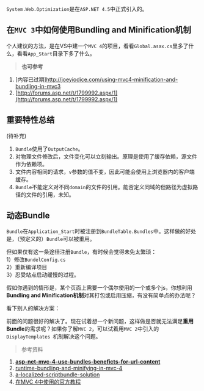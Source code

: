 `System.Web.Optimization`是在`ASP.NET 4.5`中正式引入的。  

## 在`MVC 3`中如何使用Bundling and Minification机制 ##
个人建议的方法，是在VS中建一个`MVC 4`的项目，看看`Global.asax.cs`里多了什么，看看`App_Start`目录下多了什么。
>**也可参考**  
1. [内容已过期]http://joeyiodice.com/using-mvc4-minification-and-bundling-in-mvc3   
2. [http://forums.asp.net/t/1799992.aspx/1](http://forums.asp.net/t/1799992.aspx/1) 

## 重要特性总结 ##
(待补充)  
1. `Bundle`使用了`OutputCache`。  
2. 对物理文件修改后，文件变化可以立刻输出。原理是使用了缓存依赖，源文件作为依赖项。  
3. 文件内容相同的请求，`v`参数的值不变，因此可能会使用上浏览器内的客户端缓存。  
4. `Bundle`不能定义对不同`domain`的文件的引用。能否定义同域的但路径为虚拟路径的文件的引用，未知。  

## 动态Bundle ##
`Bundle`在`Application_Start`时被注册到`BundleTable.Bundles`中。这样做的好处是，（预定义的）`Bundle`可以被重用。  

但如果仅有这一条途径注册`Bundle`，有时候会觉得未免太繁琐：  
1）修改`BundelConfig.cs`  
2）重新编译项目  
3）忍受站点启动缓慢的过程。  

假如你遇到的情形是，某个页面上需要一个偶尔使用的一个或多个js，你想利用**Bundling and Minification机制**对其打包或启用压缩，有没有简单点的办法呢？  

看下别人的解决方案：
<script type="text/javascript" src="https://gist.github.com/4201780.js?file=HtmlExtensions.cs"></script>

前面的问题很好的解决了。现在试着想一个新问题，这样做是否就无法满足**重用Bundle**的需求呢？如果你了解`MVC 2`，可以试着用`MVC 2`中引入的`DisplayTemplates `机制解决这个问题。

> 参考资料  
1. [**asp-net-mvc-4-use-bundles-beneficts-for-url-content**](http://stackoverflow.com/questions/13124218/asp-net-mvc-4-use-bundles-beneficts-for-url-content?rq=1)  
2. [runtime-bundling-and-minifying-in-mvc-4](http://stackoverflow.com/questions/10614441/runtime-bundling-and-minifying-in-mvc-4)  
3. [a-localized-scriptbundle-solution](http://stackoverflow.com/questions/10978979/a-localized-scriptbundle-solution)  
4. [在MVC 4中使用的官方教程](http://www.asp.net/mvc/tutorials/mvc-4/bundling-and-minification) 

